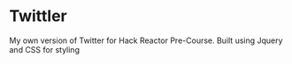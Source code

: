 # Twittler
My own version of Twitter for Hack Reactor Pre-Course. Built using Jquery and CSS for styling